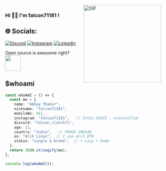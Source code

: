 <img align="right" alt="GIF" height="250px" src="https://media.tenor.com/N5fU8iyU9F4AAAAi/shigure-ui-dance.gif" />
<h3> Hi 👋🏼 I'm falcon71181 !</h3>

## 🌐 Socials:
[![Discord](https://img.shields.io/badge/Discord-%237289DA.svg?logo=discord&logoColor=white)](https://discord.gg/falcon_clutch71) [![Instagram](https://img.shields.io/badge/Instagram-%23E4405F.svg?logo=Instagram&logoColor=white)](https://instagram.com/falcon71181) [![LinkedIn](https://img.shields.io/badge/LinkedIn-%230077B5.svg?logo=linkedin&logoColor=white)](https://www.linkedin.com/in/abhay-thakur-81a3952bb) 

Open source is awesome right? <img src="https://github.com/hahwul/hahwul/assets/13212227/af41f7bf-5b41-42dd-aed3-8560a6e3187d" width="50">

<h2>$whoami</h2>


```typescript
const whoAmI = () => {
  const me = {
    name: "Abhay Thakur",
    nickname: "falcon71181",
    mobileNo: 911,
    instagram: "falcon71181",   // Insta SUCKS , uninstalled
    discord: "falcon_clutch71",
    age: 21,
    country: "India",   // PROUD INDIAN
    os: "Arch Linux",  // I use Arch BTW
    status: "single & broke",  // + Lazy + Dumb
  };
  return JSON.stringify(me);
};

console.log(whoAmI());
```
